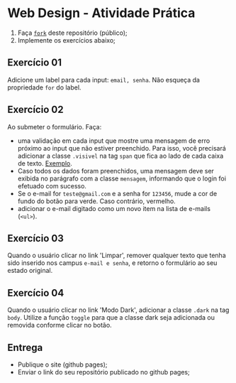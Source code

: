 # Web Design - Atividade Prática

1. Faça [`fork`](https://docs.github.com/pt/get-started/quickstart/fork-a-repo) deste repositório (público);
2. Implemente os exercícios abaixo;

**Exercício 01**
------------
Adicione um label para cada input: `email, senha`. Não esqueça da propriedade `for` do label.

**Exercício 02**
-----------
Ao submeter o formulário. Faça: 
 - uma validação em cada input que mostre uma mensagem de erro próximo ao input que não estiver preenchido. Para isso, você precisará adicionar a classe `.visivel` na tag `span` que fica ao lado de cada caixa de texto. [Exemplo](https://www.freecodecamp.org/news/form-validation-with-html5-and-javascript). 
 - Caso todos os dados foram preenchidos, uma mensagem deve ser exibida no parágrafo com a classe `mensagem`, informando que o login foi efetuado com sucesso.
- Se o e-mail for `teste@gmail.com` e a senha for `123456`, mude a cor de fundo do botão para verde. Caso contrário, vermelho.
 - adicionar o e-mail digitado como um novo item na lista de e-mails (`<ul>`).

**Exercício 03**
-----------
Quando o usuário clicar no link 'Limpar', remover qualquer texto que tenha sido inserido nos campus `e-mail e senha`, e retorno o formulário ao seu estado original.

**Exercício 04**
-----------
Quando o usuário clicar no link 'Modo Dark', adicionar a classe `.dark` na tag `body`. Utilize a função `toggle` para que a classe dark seja adicionada ou removida conforme clicar no botão.

**Entrega**
-----------
 - Publique o site (github pages);
 - Enviar o link do seu repositório publicado no github pages;
